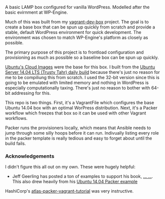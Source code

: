 A basic LAMP box configured for vanilla WordPress. Modelled after the basic evirnment at WP-Engine.

Much of this was built from my [vagrant-dev-box](https://github.com/joemaller/vagrant-dev-box) project. The goal is to create a base box that can be spun up quickly from scratch and provide a stable, default WordPress environment for quick development. The environment was chosen to match WP-Engine's platform as closely as possible.

The primary purpose of this project is to frontload configuration and provisioning as much as possible so a baseline box can be spun up quickly. 



[Ubuntu's Cloud Images](http://cloud-images.ubuntu.com) were the base for this box. I built from the [Ubuntu Server 14.04 LTS (Trusty Tahr) daily build](http://cloud-images.ubuntu.com/vagrant/trusty/current/) because there's just no reason for me to be compiliung this from scratch. I used the 32-bit version since this is going to be emulated with limited memory and nothing in WordPress is especially computationally taxing. There's just no reason to bother with 64-bit addressing for this. 

This repo is two things. First, it's a VagrantFile which configures the base Ubuntu 14.04 box with an optimal WorPress distribution. Next, it's a Packer workflow which freezes that box so it can be used with other Vagrant workflows. 

Packer runs the provisioners locally, which means that Ansible needs to  jump through some silly hoops before it can run. Indivually listing every role in the packer template is really tedious and easy to forget about until the build fails. 





### Acknowledgements

I didn't figure this all out on my own. These were hugely helpful:

* Jeff Geerling has posted a ton of examples to support his book, [... ...](#). This also drew heavily from his [Ubuntu 14.04 Packer example](https://github.com/geerlingguy/packer-ubuntu-1404)

HashiCorp's [atlas-packer-vagrant-tutorial](https://github.com/hashicorp/atlas-packer-vagrant-tutorial)  was very instructive. 

